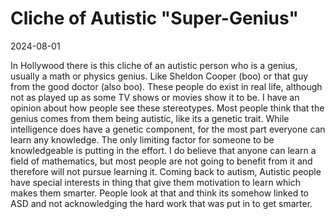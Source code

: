 # Cliche of Autistic "Super-Genius"

2024-08-01

In Hollywood there is this cliche of an autistic person who is a genius, usually a math or physics genius. Like Sheldon Cooper (boo) or that guy from the good doctor (also boo). These people do exist in real life, although not as played up as some TV shows or movies show it to be. I have an opinion about how people see these stereotypes. Most people think that the genius comes from them being autistic, like its a genetic trait. While intelligence does have a genetic component, for the most part everyone can learn any knowledge. The only limiting factor for someone to be knowledgeable is putting in the effort. I do believe that anyone can learn a field of mathematics, but most people are not going to benefit from it and therefore will not pursue learning it. Coming back to autism, Autistic people have special interests in thing that give them motivation to learn which makes them smarter. People look at that and think its somehow linked to ASD and not acknowledging the hard work that was put in to get smarter.